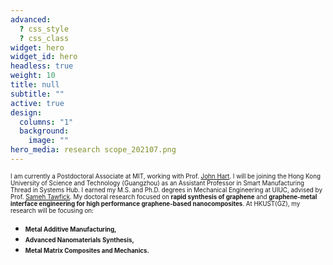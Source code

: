 ```yaml
---
advanced:
  ? css_style
  ? css_class
widget: hero
widget_id: hero
headless: true
weight: 10
title: null
subtitle: ""
active: true
design:
  columns: "1"
  background:
    image: ""
hero_media: research scope_202107.png
---
```

<span style="font-size: 0.7em; line-height: normal;"> I am currently a Postdoctoral Associate at MIT, working with Prof. [John Hart](https://mechanosynthesis.mit.edu/). I will be joining the Hong Kong University of Science and Technology (Guangzhou) as an Assistant Professor in Smart Manufacturing Thread in Systems Hub. I earned my M.S. and Ph.D. degrees in Mechanical Engineering at UIUC, advised by Prof. [Sameh Tawfick](https://tawfick.mechse.illinois.edu/). My doctoral research focused on **rapid synthesis of graphene** and **graphene-metal interface engineering for high performance graphene-based nanocomposites**. At HKUST(GZ), my research will be focusing on:</span>

* <span style="font-size: 0.7em;">**Metal Additive Manufacturing,**
* <span style="font-size: 0.7em;">**Advanced Nanomaterials Synthesis,**
* <span style="font-size: 0.7em;">**Metal Matrix Composites and Mechanics.**
